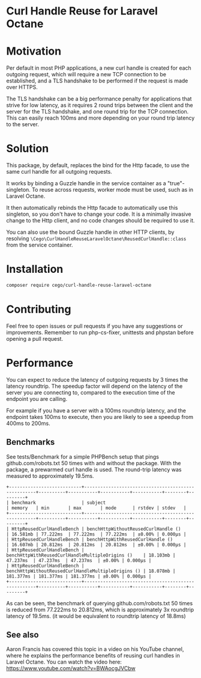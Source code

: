 # Curl Handle Reuse for Laravel Octane

# Motivation

Per default in most PHP applications, a new curl handle is created for each outgoing request, which will require a new TCP connection to be established, and a TLS handshake to be performed if the request is made over HTTPS.

The TLS handshake can be a big performance penalty for applications that strive for low latency, as it requires 2 round trips between the client and the server for the TLS handshake, and one round trip for the TCP connection. This can easily reach 100ms and more depending on your round trip latency to the server.

# Solution

This package, by default, replaces the bind for the Http facade, to use the same curl handle for all outgoing requests.

It works by binding a Guzzle handle in the service container as a "true"-singleton. To reuse across requests, worker mode must be used, such as in Laravel Octane. 

It then automatically rebinds the Http facade to automatically use this singleton, so you don't have to change your code. It is a minimally invasive change to the Http client, and no code changes should be required to use it.

You can also use the bound Guzzle handle in other HTTP clients, by resolving `\Cego\CurlHandleReuseLaravelOctane\ReusedCurlHandle::class` from the service container.

# Installation

```bash
composer require cego/curl-handle-reuse-laravel-octane
```

# Contributing
Feel free to open issues or pull requests if you have any suggestions or improvements. Remember to run php-cs-fixer, unittests and phpstan before opening a pull request.

# Performance
You can expect to reduce the latency of outgoing requests by 3 times the latency roundtrip. The speedup factor will depend on the latency of the server you are connecting to, compared to the execution time of the endpoint you are calling.

For example if you have a server with a 100ms roundtrip latency, and the endpoint takes 100ms to execute, then you are likely to see a speedup from 400ms to 200ms.

## Benchmarks
See tests/Benchmark for a simple PHPBench setup that pings github.com/robots.txt 50 times with and without the package. With the package, a prewarmed curl handle is used. The round-trip latency was measured to approximately 19.5ms.

```
+---------------------------+----------------------------------------------------+----------+-----------+-----------+-----------+--------+---------+
| benchmark                 | subject                                            | memory   | min       | max       | mode      | rstdev | stdev   |
+---------------------------+----------------------------------------------------+----------+-----------+-----------+-----------+--------+---------+
| HttpReusedCurlHandleBench | benchHttpWithoutReusedCurlHandle ()                | 16.581mb | 77.222ms  | 77.222ms  | 77.222ms  | ±0.00% | 0.000μs |
| HttpReusedCurlHandleBench | benchHttpWithReusedCurlHandle ()                   | 16.607mb | 20.812ms  | 20.812ms  | 20.812ms  | ±0.00% | 0.000μs |
| HttpReusedCurlHandleBench | benchHttpWithReusedCurlHandleMultipleOrigins ()    | 18.103mb | 47.237ms  | 47.237ms  | 47.237ms  | ±0.00% | 0.000μs |
| HttpReusedCurlHandleBench | benchHttpWithoutReusedCurlHandleMultipleOrigins () | 18.078mb | 181.377ms | 181.377ms | 181.377ms | ±0.00% | 0.000μs |
+---------------------------+----------------------------------------------------+----------+-----------+-----------+-----------+--------+---------+
```

As can be seen, the benchmark of querying github.com/robots.txt 50 times is reduced from 77.222ms to 20.812ms, which is approximately 3x roundtrip latency of 19.5ms. (it would be equivalent to roundtrip latency of 18.8ms)


## See also
Aaron Francis has covered this topic in a video on his YouTube channel, where he explains the performance benefits of reusing curl handles in Laravel Octane. You can watch the video here:
https://www.youtube.com/watch?v=BWAocgJVCbw
